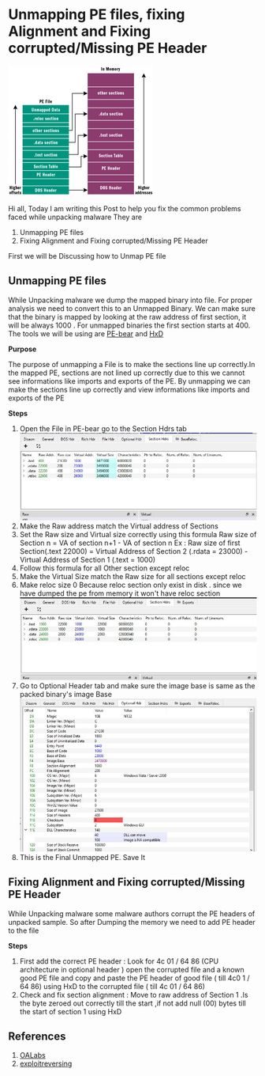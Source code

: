 # Unmapping PE files, fixing Alignment and Fixing corrupted/Missing PE Header

![image pe](pe.png)

Hi all, Today I am writing this Post to help you fix the common  problems faced while unpacking malware
They are 
1) Unmapping PE files
2) Fixing Alignment and Fixing corrupted/Missing PE Header

First we will be Discussing how to Unmap PE file

## Unmapping PE files
 While Unpacking malware we dump the mapped binary into file. For proper analysis we need to convert this to an Unmapped Binary. We can make sure that the binary is mapped by looking at the raw address of first section, it will be always 1000 . For unmapped binaries the first section starts at 400. The tools we will be using are [PE-bear](https://github.com/hasherezade/pe-bear-releases) and [HxD](http://mh-nexus.de/hxd)
 
 **Purpose**
 
 The purpose of unmapping a File is to make the sections line up correctly.In the mapped PE, sections are not lined up correctly due to this we cannot see informations like imports and exports of the PE. By unmapping we can make the sections line up correctly and view informations like imports and exports of the PE

**Steps**

 1) Open the File in PE-bear go to the Section Hdrs tab
 ![Mapped pe](mapped.png)
 2) Make the Raw address  match the Virtual address of Sections 
 3) Set the Raw size and Virtual size correctly using  this formula Raw size of Section n = VA of section n+1 - VA of section n Ex : Raw size of first Section(.text 22000) = Virtual Address of Section 2 (.rdata = 23000) -  Virtual Address of Section 1 (.text = 1000) 
 4) Follow this formula for all Other section except reloc
 5) Make the Virtual Size  match the Raw size for all sections except reloc
 6) Make reloc size 0 Because reloc section only exist in disk . since we have dumped the pe from memory it won't have reloc section
 ![Unmapped pe](unmapped.png) 
 7) Go to Optional Header tab and make sure the image base is same as the packed binary's image Base
  ![Image Base](image_base.png) 
 8) This is the Final Unmapped PE. Save It



## Fixing Alignment and Fixing corrupted/Missing PE Header

 While Unpacking malware some malware authors corrupt the PE headers of unpacked sample. So after Dumping the memory we need to add PE header to the file 

**Steps**

1)  First add the correct PE header : Look for 4c 01 / 64 86 (CPU architecture in optional header ) open the corrupted file and a known good PE  file and copy and paste the PE header of good file ( till 4c0 1 / 64 86) using HxD to the corrupted file ( till 4c 01 / 64 86) 
2)  Check and fix section alignment : Move to raw address of  Section 1 .Is the byte zeroed out correctly till the start ,if not add null (00) bytes till the start of section 1 using HxD

## References

1) [OALabs](https://www.youtube.com/watch?v=WthvahlAYFY)
2) [exploitreversing](https://exploitreversing.com/2021/12/03/malware-analysis-series-mas-article-1/)


 

